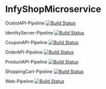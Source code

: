 # InfyShopMicroservice
OcelotAPI-Pipeline
[![Build Status](https://dev.azure.com/lateefrasheed10/Microservice_Architecture/_apis/build/status/ocelot-api-gateway-pipeline?branchName=master)](https://dev.azure.com/lateefrasheed10/Microservice_Architecture/_build/latest?definitionId=4&branchName=master)


IdentityServer-Pipeline
[![Build Status](https://dev.azure.com/lateefrasheed10/Microservice_Architecture/_apis/build/status/Identityserver-pipeline?branchName=master)](https://dev.azure.com/lateefrasheed10/Microservice_Architecture/_build/latest?definitionId=5&branchName=master)

CouponAPI-Pipeline
[![Build Status](https://dev.azure.com/lateefrasheed10/Microservice_Architecture/_apis/build/status/couponapi-pipeline?branchName=master)](https://dev.azure.com/lateefrasheed10/Microservice_Architecture/_build/latest?definitionId=3&branchName=master)

OrderAPI-Pipeline
[![Build Status](https://dev.azure.com/lateefrasheed10/Microservice_Architecture/_apis/build/status/orderapi-pipeline?branchName=master)](https://dev.azure.com/lateefrasheed10/Microservice_Architecture/_build/latest?definitionId=6&branchName=master)

ProductAPI-Pipeline
[![Build Status](https://dev.azure.com/lateefrasheed10/Microservice_Architecture/_apis/build/status/productapi-pipeline?branchName=master)](https://dev.azure.com/lateefrasheed10/Microservice_Architecture/_build/latest?definitionId=8&branchName=master)

ShoppingCart-Pipeline
[![Build Status](https://dev.azure.com/lateefrasheed10/Microservice_Architecture/_apis/build/status/shoppingcartapi-pipeline?branchName=master)](https://dev.azure.com/lateefrasheed10/Microservice_Architecture/_build/latest?definitionId=9&branchName=master)

Web-Pipeline
[![Build Status](https://dev.azure.com/lateefrasheed10/Microservice_Architecture/_apis/build/status/web-pipeline?branchName=master)](https://dev.azure.com/lateefrasheed10/Microservice_Architecture/_build/latest?definitionId=2&branchName=master)
